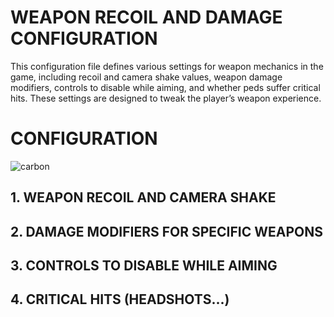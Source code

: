 # WEAPON RECOIL AND DAMAGE CONFIGURATION

This configuration file defines various settings for weapon mechanics in the game, including recoil and camera shake values, weapon damage modifiers, controls to disable while aiming, and whether peds suffer critical hits. These settings are designed to tweak the player’s weapon experience.

# CONFIGURATION

![carbon](https://github.com/user-attachments/assets/4dde23f6-6ddc-412c-8810-9229cc02da34)



## 1. WEAPON RECOIL AND CAMERA SHAKE

## 2. DAMAGE MODIFIERS FOR SPECIFIC WEAPONS

## 3. CONTROLS TO DISABLE WHILE AIMING

## 4. CRITICAL HITS (HEADSHOTS...)
